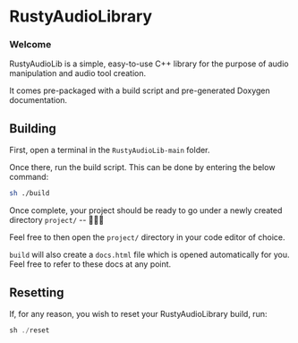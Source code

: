 # RustyAudioLibrary
### Welcome

RustyAudioLib is a simple, easy-to-use C++ library for the purpose of audio manipulation and audio tool creation.

It comes pre-packaged with a build script and pre-generated Doxygen documentation.

## Building

First, open a terminal in the `RustyAudioLib-main` folder.

Once there, run the build script. This can be done by entering the below command:
```sh
sh ./build
```

Once complete, your project should be ready to go under a newly created directory `project/` --  🚀🚀🚀

Feel free to then open the `project/` directory in your code editor of choice.

`build` will also create a `docs.html` file which is opened automatically for you. Feel free to refer to these docs at any point.

## Resetting

If, for any reason, you wish to reset your RustyAudioLibrary build, run:
```cpp
sh ./reset
```
